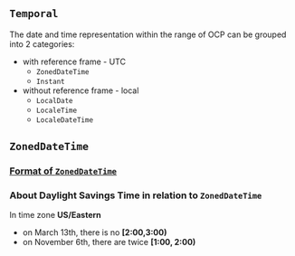 ## `Temporal`
The date and time representation within the range of OCP can be grouped into 2 categories:
* with reference frame - UTC
  * `ZonedDateTime`
  * `Instant`
* without reference frame - local
  * `LocalDate`
  * `LocaleTime`
  * `LocaleDateTime`

## `ZonedDateTime`
### [Format of `ZonedDateTime`](https://www.w3.org/TR/NOTE-datetime)
### About Daylight Savings Time in relation to `ZonedDateTime`

In time zone **US/Eastern**

* on March 13th, there is no **[2:00,3:00)**
* on November 6th, there are twice **[1:00, 2:00)**


